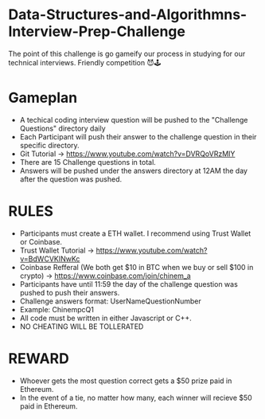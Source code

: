 # Data-Structures-and-Algorithmns-Interview-Prep-Challenge

The point of this challenge is go gameify our process in studying for our technical interviews. 
Friendly competition 😈🕹️

# Gameplan
* A techical coding interview question will be pushed to the "Challenge Questions" directory daily
* Each Participant will push their answer to the challenge question in their specific directory. 
*	Git Tutorial -> https://www.youtube.com/watch?v=DVRQoVRzMIY 
* There are 15 Challenge questions in total.
* Answers will be pushed under the answers directory at 12AM the day after the question was pushed. 

# RULES
* Participants must create a ETH wallet. I recommend using Trust Wallet or Coinbase. 
* Trust Wallet Tutorial -> https://www.youtube.com/watch?v=BdWCVKINwKc
* Coinbase Refferal (We both get $10 in BTC when we buy or sell $100 in crypto) -> https://www.coinbase.com/join/chinem_a
* Participants have until 11:59 the day of the challenge question was pushed to push their answers. 
* Challenge answers format: UserNameQuestionNumber 
* Example: ChinempcQ1
* All code must be written in either Javascript or C++.
* NO CHEATING WILL BE TOLLERATED

# REWARD
* Whoever gets the most question correct gets a $50 prize paid in Ethereum.
* In the event of a tie, no matter how many, each winner will recieve $50 paid in Ethereum.
